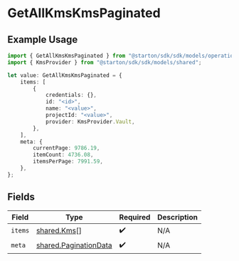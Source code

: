 # GetAllKmsKmsPaginated

## Example Usage

```typescript
import { GetAllKmsKmsPaginated } from "@starton/sdk/sdk/models/operations";
import { KmsProvider } from "@starton/sdk/sdk/models/shared";

let value: GetAllKmsKmsPaginated = {
    items: [
        {
            credentials: {},
            id: "<id>",
            name: "<value>",
            projectId: "<value>",
            provider: KmsProvider.Vault,
        },
    ],
    meta: {
        currentPage: 9786.19,
        itemCount: 4736.08,
        itemsPerPage: 7991.59,
    },
};
```

## Fields

| Field                                                                 | Type                                                                  | Required                                                              | Description                                                           |
| --------------------------------------------------------------------- | --------------------------------------------------------------------- | --------------------------------------------------------------------- | --------------------------------------------------------------------- |
| `items`                                                               | [shared.Kms](../../../sdk/models/shared/kms.md)[]                     | :heavy_check_mark:                                                    | N/A                                                                   |
| `meta`                                                                | [shared.PaginationData](../../../sdk/models/shared/paginationdata.md) | :heavy_check_mark:                                                    | N/A                                                                   |